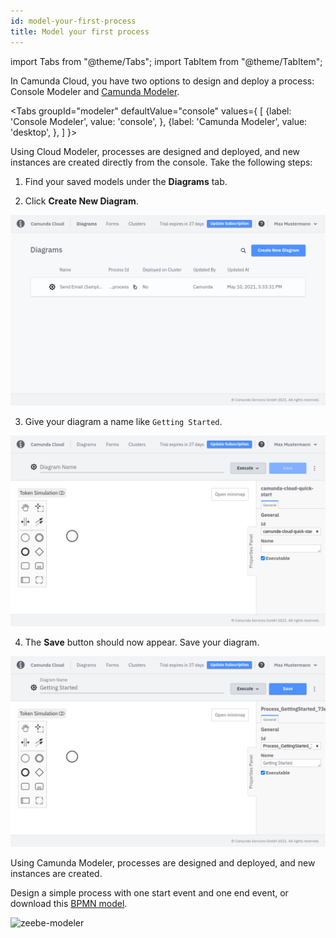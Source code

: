 ```yaml
---
id: model-your-first-process
title: Model your first process
---
```


import Tabs from "@theme/Tabs";
import TabItem from "@theme/TabItem";

In Camunda Cloud, you have two options to design and deploy a process: Console Modeler and [Camunda Modeler](https://camunda.com/download/modeler/).

<Tabs groupId="modeler" defaultValue="console" values={
[
{label: 'Console Modeler', value: 'console', },
{label: 'Camunda Modeler', value: 'desktop', },
]
}>

<TabItem value='console'>

Using Cloud Modeler, processes are designed and deployed, and new instances are created directly from the console. Take the following steps:

1. Find your saved models under the **Diagrams** tab.

2. Click **Create New Diagram**.

![console-modeler](../../components/modeler/cloud-modeler/img/bpmn-diagrams-overview.png)

3. Give your diagram a name like `Getting Started`.

![console-modeler-new-diagram](../../components/modeler/cloud-modeler/img/cloud-modeler-new-diagram.png)

4. The **Save** button should now appear. Save your diagram.

![console-modeler-new-diagram](../../components/modeler/cloud-modeler/img/cloud-modeler-new-diagram-with-name.png)

</TabItem>

<TabItem value='desktop'>

Using Camunda Modeler, processes are designed and deployed, and new instances are created.

Design a simple process with one start event and one end event, or download this [BPMN model](./bpmn/gettingstarted_quickstart.bpmn).

![zeebe-modeler](./img/zeebe-modeler.png)
</TabItem>
</Tabs>
